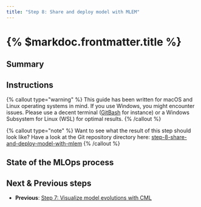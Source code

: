 ```yaml
---
title: "Step 8: Share and deploy model with MLEM"
---
```


# {% $markdoc.frontmatter.title %}

## Summary

## Instructions

{% callout type="warning" %}
This guide has been written for macOS and Linux operating systems in mind. If you use Windows, you might encounter issues. Please use a decent terminal ([GitBash](https://gitforwindows.org/) for instance) or a Windows Subsystem for Linux (WSL) for optimal results.
{% /callout %}

{% callout type="note" %}
Want to see what the result of this step should look like? Have a look at the Git repository directory here: [step-8-share-and-deploy-model-with-mlem](https://github.com/csia-pme/a-guide-to-mlops/tree/main/pages/the-guide/step-8-share-and-deploy-model-with-mlem)
{% /callout %}

## State of the MLOps process

## Next & Previous steps

- **Previous**: [Step 7: Visualize model evolutions with CML](/the-guide/step-7-visualize-model-evolutions-with-cml)
